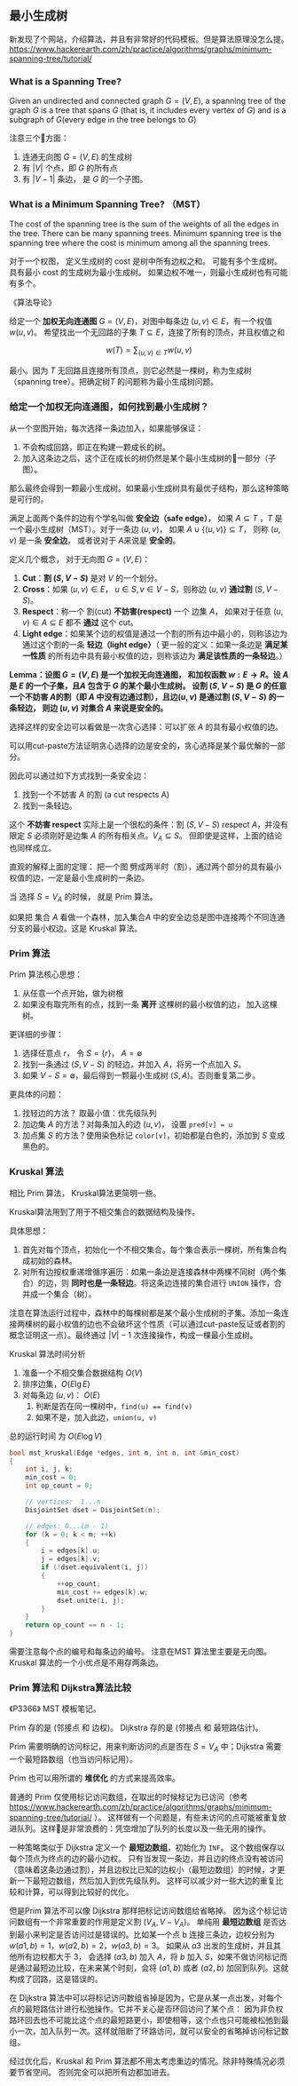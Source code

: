 
## 最小生成树

新发现了个网站，介绍算法，并且有非常好的代码模板。但是算法原理没怎么提。
https://www.hackerearth.com/zh/practice/algorithms/graphs/minimum-spanning-tree/tutorial/

### What is a Spanning Tree?

Given an undirected and connected graph $G = (V, E)$, a spanning tree of the graph $G$ is a tree that spans $G$  (that is, it includes every vertex of $G$) and is a subgraph of $G$(every edge in the tree belongs to $G$)

注意三个方面：

1. 连通无向图 $G=(V, E)$ 的生成树
2. 有 $|V|$ 个点，即 $G$ 的所有点
3. 有 $|V - 1|$ 条边， 是 $G$ 的一个子图。


### What is a Minimum Spanning Tree? （MST）

The cost of the spanning tree is the sum of the weights of all the edges in the tree. There can be many spanning trees. Minimum spanning tree is the spanning tree where the cost is minimum among all the spanning trees. 

对于一个权图， 定义生成树的 cost 是树中所有边权之和。 可能有多个生成树。具有最小 cost 的生成树为最小生成树。 如果边权不唯一，则最小生成树也有可能有多个。

《算法导论》

给定一个 **加权无向连通图** $G=(V, E)$，对图中每条边 $(u, v) \in E$，有一个权值 $w(u, v)$。
希望找出一个无回路的子集 $T \subseteq E$，连接了所有的顶点，并且权值之和 

$$w(T) = \sum_{(u,v) \in T}{w(u, v)}$$

最小。因为 $T$ 无回路且连接所有顶点，则它必然是一棵树，称为生成树（spanning tree）。把确定树$T$ 的问题称为最小生成树问题。


### 给定一个加权无向连通图，如何找到最小生成树？

从一个空图开始，每次选择一条边加入，如果能够保证：

1. 不会构成回路，即正在构建一颗成长的树。
2. 加入这条边之后，这个正在成长的树仍然是某个最小生成树的一部分（子图）。

那么最终会得到一颗最小生成树。如果最小生成树具有最优子结构，那么这种策略是可行的。

满足上面两个条件的边有个学名叫做 **安全边（safe edge）**， 如果 $A \subseteq T$ ，$T$ 是一个最小生成树（MST）。对于一条边 $(u, v)$， 如果 $A \cup \{(u, v)\} \subseteq T$， 则称 $(u, v)$ 是一条 **安全边**， 或者说对于 $A$来说是 **安全的**。


定义几个概念， 对于无向图 $G = (V, E)$：

1. **Cut**：**割 $(S, V-S)$** 是对 $V$ 的一个划分。
2. **Cross**：如果 $(u, v) \in E$， $u \in S, v\in V-S$，则称边 $(u, v)$ **通过割** $(S, V- S)$。
3. **Respect**：称一个 割(cut) **不妨害(respect)** 一个 边集 $A$， 如果对于任意 $(u, v) \in A \subseteq E$ 都不 **通过** 这个 cut。
4. **Light edge**：如果某个边的权值是通过一个割的所有边中最小的，则称该边为通过这个割的一条 **轻边（light edge）**（ 更一般的定义：如果一条边是 **满足某一性质** 的所有边中具有最小权值的边，则称该边为 **满足该性质的一条轻边**。）

**Lemma：设图 $G=(V, E)$ 是一个加权无向连通图， 和加权函数 $w: E \to R$。设 $A$ 是 $E$ 的一个子集，且$A$ 包含于 $G$ 的某个最小生成树。 设割 $(S, V-S)$ 是 $G$ 的任意一个不妨害 $A$的割（即 $A$ 中没有边通过割），且边$(u, v)$ 是通过割 $(S, V-S)$ 的一条轻边， 则边 $(u, v)$ 对集合 $A$ 来说是安全的。**

选择这样的安全边可以看做是一次贪心选择：可以扩张 $A$ 的具有最小权值的边。

可以用cut-paste方法证明贪心选择的边是安全的，贪心选择是某个最优解的一部分。

因此可以通过如下方式找到一条安全边：

1. 找到一个不妨害 $A$ 的割 (a cut respects A)
2. 找到一条轻边。

这个 **不妨害 respect** 实际上是一个很松的条件：割 $(S, V- S)$ respect  $A$，并没有限定 $S$ 必须刚好是边集 $A$ 的所有相关点。$V_A \subseteq S$。 但即使是这样，上面的结论也同样成立。 

直观的解释上面的定理： 把一个图 劈成两半时（割），通过两个部分的具有最小权值的边，一定是最小生成树的一条边。

当 选择 $S = V_A$ 的时候， 就是 Prim 算法。

如果把 集合 $A$ 看做一个森林，加入集合$A$ 中的安全边总是图中连接两个不同连通分支的最小权边。这是 Kruskal 算法。


### Prim 算法

Prim 算法核心思想：

1. 从任意一个点开始，做为树根
2. 如果没有取完所有的点，找到一条 **离开** 这棵树的最小权值的边， 加入这棵树。

更详细的步骤：

1. 选择任意点 $r$，  令 $S = \{r\}$， $A = \emptyset$
2. 找到一条通过 $(S, V - S)$ 的轻边，并加入 $A$，将另一个点加入 $S$。
3. 如果 $V - S = \emptyset$，最后得到一颗最小生成树 $(S, A)$。否则重复第二步。

更具体的问题：

1. 找轻边的方法？ 取最小值：优先级队列
2. 加边集 $A$ 的方法？对每条加入的边 $(u, v)$， 设置 `pred[v] = u`
3. 加点集 $S$ 的方法？使用染色标记 `color[v]`，初始都是白色的，添加到 $S$ 变成黑色的。


### Kruskal 算法

相比 Prim 算法， Kruskal算法更简明一些。

Kruskal算法用到了用于不相交集合的数据结构及操作。

具体思想：
1. 首先对每个顶点，初始化一个不相交集合。每个集合表示一棵树，所有集合构成初始的森林。
2. 对所有边按权重递增循序遍历：如果一条边是连接森林中两棵不同树（两个集合）的边，则 **同时也是一条轻边**。将这条边连接的集合进行 `UNION` 操作，合并成一个集合（树）。

注意在算法运行过程中，森林中的每棵树都是某个最小生成树的子集。添加一条连接两棵树的最小权值的边也不会破坏这个性质（可以通过cut-paste反证或者割的概念证明这一点）。最终通过 $|V| - 1$ 次连接操作，构成一棵最小生成树。

Kruskal 算法时间分析

1. 准备一个不相交集合数据结构 $O(V)$
2. 排序边集，$O(E\lg E)$
3. 对每条边 $(u, v)$： $O(E)$
    1. 判断是否在同一棵树中，`find(u) == find(v)`
    2. 如果不是，加入此边，`union(u, v)`

总的运行时间 为 $O(E\log V)$

```cpp
bool mst_kruskal(Edge *edges, int m, int n, int &min_cost)
{
    int i, j, k;
    min_cost = 0;
    int op_count = 0;

    // vertices:  1...n
    DisjointSet dset = DisjointSet(n);

    // edges: 0...(m - 1)
    for (k = 0; k < m; ++k)
    {
        i = edges[k].u;
        j = edges[k].v;
        if (!dset.equivalent(i, j))
        {
            ++op_count;
            min_cost += edges[k].w;
            dset.unite(i, j);
        }
    }
    return op_count == n - 1;
}
```

需要注意每个点的编号和每条边的编号。 注意在MST 算法里主要是无向图。Kruskal 算法的一个小优点是不用存两条边。


### Prim 算法和 Dijkstra算法比较

《P3366》 MST 模板笔记。

Prim 存的是 (邻接点 和 边权)。 Dijkstra 存的是 (邻接点 和 最短路估计)。

Prim 需要明确的访问标记，用来判断访问的点是否在 $S = V_A$ 中；Dijkstra 需要一个最短路数组（也当访问标记用）。

Prim 也可以用所谓的 **堆优化** 的方式来提高效率。

普通的 Prim 仅使用标记访问数组，在取出的时候标记为已访问（参考 https://www.hackerearth.com/zh/practice/algorithms/graphs/minimum-spanning-tree/tutorial/ ）。 这样做有一个问题是，有些未访问的点可能被重复放进队列。这样是非常浪费的：凭空增加了队列的长度以及一些无用的操作。

一种策略类似于 Dijkstra 定义一个 **最短边数组**，初始化为 `INF`。 这个数组保存以每个顶点为终点的边的最小边权。 只有当发现一条边，并且边的终点没有被访问（意味着这条边通过割），并且边权比已知的边权小（最短边数组）的时候，才更新一下最短边数组，然后加入到优先级队列。 这样可以减少对一些大边的重复比较和计算，可以得到比较好的优化。

但是Prim 算法不可以像 Dijkstra 那样把标记访问数组给省略掉。 因为这个标记访问数组有一个非常重要的作用是定义割  $(V_A, V - V_A)$。 单纯用 **最短边数组** 是否达到最小来判定是否访问过是错误的。比如某一个点 b 连接三条边，边权分别为 $w(a1, b) = 1$，$w(a2, b) = 2$，$w(a3, b) = 3$。 如果从 $a3$ 出发的生成树，并且其他所有边权都大于 3， 会选择 $(a3, b)$ 加入 $A$，将 $b$ 加入 $S$，如果不做访问标记而是通过最短边比较，在未来某个时刻，会将 $(a1, b)$ 或者 $(a2, b)$ 加回到队列。这就构成了回路，这是错误的。

在 Dijkstra 算法中可以将标记访问数组省掉是因为，它是从某一点出发，对每个点的最短路估计进行松弛操作。它并不关心是否环回访问了某个点： 因为非负权路环回去也不可能比这个点的最短路更小，即使相等，这个点也只可能被松弛到最小一次，加入队列一次。这样就阻断了环路访问，就可以安全的省略掉访问标记数组。



经过优化后，Kruskal 和 Prim 算法都不用太考虑重边的情况。除非特殊情况必须要节省空间。 否则完全可以把所有边都加进去。
